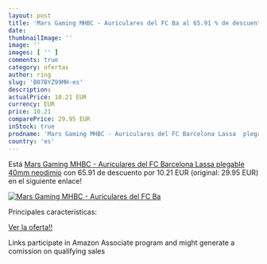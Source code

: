 ```yaml
---
layout: post
title: 'Mars Gaming MHBC - Auriculares del FC Ba al 65.91 % de descuento'
date: 
thumbnailImage: ''
image: ''
images: [ '' ]
comments: true
category: ofertas
author: ring
slug: 'B07BYZ99MH-es'
description:
actualPrice: 10.21 EUR
currency: EUR
price: 10.21
comparePrice: 29.95 EUR
inStock: true
prodname: 'Mars Gaming MHBC - Auriculares del FC Barcelona Lassa  plegable  40mm neodimio'
country: 'es'
---
```


Está [Mars Gaming MHBC - Auriculares del FC Barcelona Lassa  plegable  40mm neodimio](https://www.amazon.es/dp/B07BYZ99MH/?tag=tolees-21) con 65.91 de descuento por 10.21 EUR (original: 29.95 EUR) en el siguiente enlace!

[![Mars Gaming MHBC - Auriculares del FC Ba]()](https://www.amazon.es/dp/B07BYZ99MH/?tag=tolees-21)

Principales características:


[Ver la oferta!!](https://www.amazon.es/dp/B07BYZ99MH/?tag=tolees-21)

Links participate in Amazon Associate program and might generate a comission on qualifying sales


